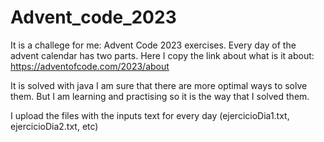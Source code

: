 # Advent_code_2023

It is a challege for me: Advent Code 2023 exercises.  Every day of the advent calendar has two parts. Here I copy the link about what is it about:
https://adventofcode.com/2023/about

It is solved with java
I am sure that there are more optimal ways to solve them. But I am learning and practising so it is the way that I solved them.

I upload the files with the inputs text for every day (ejercicioDia1.txt, ejercicioDia2.txt, etc)
